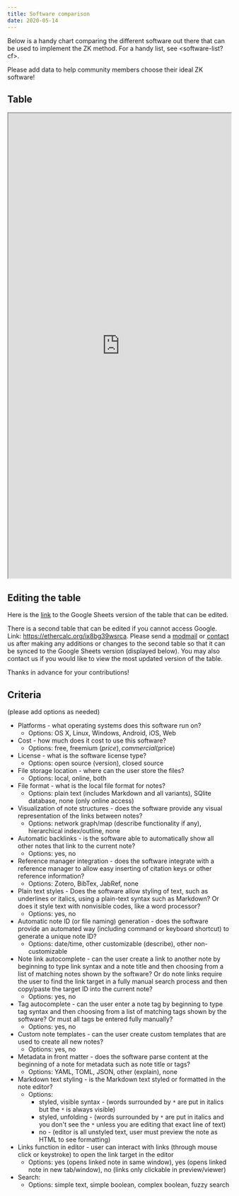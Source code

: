 ```yaml
---
title: Software comparison
date: 2020-05-14
---
```


Below is a handy chart comparing the different software out there that can be used to implement the ZK method. For a handy list, see <software-list?cf>.

Please add data to help community members choose their ideal ZK software!

## Table

<iframe 
  style="width:100%; height:75em;"
  src="https://docs.google.com/spreadsheets/d/1q3AyC3EyBFD90xOgfZOhAKqBozgoS-HdSH-YvfBO7Xw/edit?usp=sharing&embedded=true&rm=demo">
</iframe>

## Editing the table

Here is the [link](https://docs.google.com/spreadsheets/d/1q3AyC3EyBFD90xOgfZOhAKqBozgoS-HdSH-YvfBO7Xw/edit#gid=227657679) to the Google Sheets version of the table that can be edited. 

There is a second table that can be edited if you cannot access Google. Link: <https://ethercalc.org/ix8bg39wsrca>. Please send a [modmail](https://www.reddit.com/message/compose?to=/r/Zettelkasten) or [contact](<contact?cf>) us after making any additions or changes to the second table so that it can be synced to the Google Sheets version (displayed below). You may also contact us if you would like to view the most updated version of the table.

Thanks in advance for your contributions!

## Criteria

(please add options as needed)

- Platforms - what operating systems does this software run on?
	- Options: OS X, Linux, Windows, Android, iOS, Web
- Cost - how much does it cost to use this software?
	- Options: free, freemium ($price), commercial ($price)
- License - what is the software license type?
	- Options: open source (version), closed source
- File storage location - where can the user store the files?
	- Options: local, online, both
- File format - what is the local file format for notes?
	- Options: plain text (includes Markdown and all variants), SQlite database, none (only online access)
- Visualization of note structures - does the software provide any visual representation of the links between notes?
	- Options: network graph/map (describe functionality if any), hierarchical index/outline, none
- Automatic backlinks - is the software able to automatically show all other notes that link to the current note?
	- Options: yes, no
- Reference manager integration - does the software integrate with a reference manager to allow easy inserting of citation keys or other reference information?
	- Options: Zotero, BibTex, JabRef, none
- Plain text styles - Does the software allow styling of text, such as underlines or italics, using a plain-text syntax such as Markdown? Or does it style text with nonvisible codes, like a word processor?
	- Options: yes, no
- Automatic note ID (or file naming) generation - does the software provide an automated way (including command or keyboard shortcut) to generate a unique note ID?
	- Options: date/time, other customizable (describe), other non-customizable
- Note link autocomplete - can the user create a link to another note by beginning to type link syntax and a note title and then choosing from a list of matching notes shown by the software? Or do note links require the user to find the link target in a fully manual search process and then copy/paste the target ID into the current note?
	- Options: yes, no
- Tag autocomplete - can the user enter a note tag by beginning to type tag syntax and then choosing from a list of matching tags shown by the software? Or must all tags be entered fully manually?
	- Options: yes, no
- Custom note templates - can the user create custom templates that are used to create all new notes?
	- Options: yes, no
- Metadata in front matter - does the software parse content at the beginning of a note for metadata such as note title or tags?
	- Options: YAML, TOML, JSON, other (explain), none
- Markdown text styling - is the Markdown text styled or formatted in the note editor?
	- Options:
		- styled, visible syntax - (words surrounded by `*` are put in italics but the `*` is always visible)
		- styled, unfolding - (words surrounded by `*` are put in italics and you don't see the `*` unless you are editing that exact line of text)
		- no - (editor is all unstyled text, user must preview the note as HTML to see formatting)
- Links function in editor - user can interact with links (through mouse click or keystroke) to open the link target in the editor
	- Options: yes (opens linked note in same window), yes (opens linked note in new tab/window), no (links only clickable in preview/viewer)
- Search:
	- Options: simple text, simple boolean, complex boolean, fuzzy search
